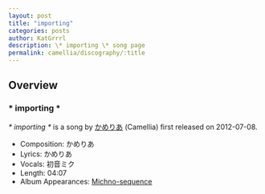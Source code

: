 ```yaml
---
layout: post
title: "importing"
categories: posts
author: KatGrrrl
description: \* importing \* song page
permalink: camellia/discography/:title
---
```


## Overview

### \* importing \*

*\* importing \** is a song by [かめりあ](<{% link postsWiki/_posts/2023-12-10-camellia.md %}>) (Camellia) first released on 2012-07-08.

* Composition: かめりあ
* Lyrics: かめりあ
* Vocals: 初音ミク
* Length: 04:07
* Album Appearances: [Michno-sequence](<{% link postsInclude/_posts/camellia/albums/Michno-sequence/2023-12-06-Michno-sequence.md %}>)
